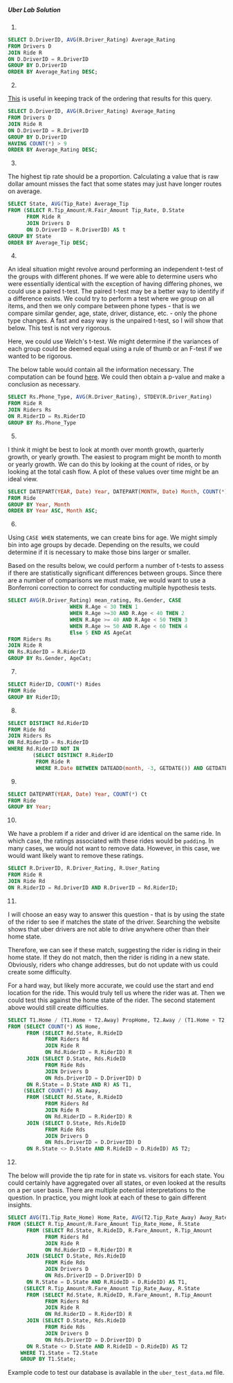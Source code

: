 ##### Uber Lab Solution

1.
```sql
SELECT D.DriverID, AVG(R.Driver_Rating) Average_Rating
FROM Drivers D
JOIN Ride R
ON D.DriverID = R.DriverID
GROUP BY D.DriverID
ORDER BY Average_Rating DESC;
```

2.
[This](http://stackoverflow.com/questions/1130062/what-is-the-execution-sequence-of-group-by-having-and-where-clause-in-sql-server) is useful in keeping track of the ordering that results for this query.

```sql
SELECT D.DriverID, AVG(R.Driver_Rating) Average_Rating
FROM Drivers D
JOIN Ride R
ON D.DriverID = R.DriverID
GROUP BY D.DriverID
HAVING COUNT(*) > 9
ORDER BY Average_Rating DESC;
```

3.
The highest tip rate should be a proportion.  Calculating a value that is raw dollar amount misses the fact that some states may just have longer routes on average.

```sql
SELECT State, AVG(Tip_Rate) Average_Tip
FROM (SELECT R.Tip_Amount/R.Fair_Amount Tip_Rate, D.State
      FROM Ride R
      JOIN Drivers D
      ON D.DriverID = R.DriverID) AS t
GROUP BY State
ORDER BY Average_Tip DESC;
```

4.
An ideal situation might revolve around performing an independent t-test of the groups with different phones.  If we were able to determine users who were essentially identical with the exception of having differing phones, we could use a paired t-test.  The paired t-test may be a better way to identify if a difference exists.  We could try to perform a test where we group on all items, and then we only compare between phone types - that is we compare similar gender, age, state, driver, distance, etc. - only the phone type changes.  A fast and easy way is the unpaired t-test, so I will show that below.  This test is not very rigorous.

Here, we could use Welch's t-test.  We might determine if the variances of each group could be deemed equal using a rule of thumb or an F-test if we wanted to be rigorous.

The below table would contain all the information necessary.  The computation can be found [here](https://en.wikipedia.org/wiki/Welch%27s_t-test).  We could then obtain a p-value and make a conclusion as necessary.

```sql
SELECT Rs.Phone_Type, AVG(R.Driver_Rating), STDEV(R.Driver_Rating)
FROM Ride R
JOIN Riders Rs
ON R.RiderID = Rs.RiderID
GROUP BY Rs.Phone_Type
```

5.
I think it might be best to look at month over month growth, quarterly growth, or yearly growth.  The easiest to program might be month to month or yearly growth.  We can do this by looking at the count of rides, or by looking at the total cash flow.  A plot of these values over time might be an ideal view.

```sql
SELECT DATEPART(YEAR, Date) Year, DATEPART(MONTH, Date) Month, COUNT(*) Rides
FROM Ride
GROUP BY Year, Month
ORDER BY Year ASC, Month ASC;
```

6.
Using `CASE WHEN` statements, we can create bins for age.  We might simply bin into age groups by decade.  Depending on the results, we could determine if it is necessary to make those bins larger or smaller.

Based on the results below, we could perform a number of t-tests to assess if there are statistically significant differences between groups.  Since there are a number of comparisons we must make, we would want to use a Bonferroni correction to correct for conducting multiple hypothesis tests.

```sql
SELECT AVG(R.Driver_Rating) mean_rating, Rs.Gender, CASE
                    WHEN R.Age < 30 THEN 1
                    WHEN R.Age >=30 AND R.Age < 40 THEN 2
                    WHEN R.Age >= 40 AND R.Age < 50 THEN 3            
                    WHEN R.Age >= 50 AND R.Age < 60 THEN 4
                    Else 5 END AS AgeCat
FROM Riders Rs
JOIN Ride R
ON Rs.RiderID = R.RiderID
GROUP BY Rs.Gender, AgeCat;
```

7.
```sql
SELECT RiderID, COUNT(*) Rides
FROM Ride
GROUP BY RiderID;
```

8.
```sql
SELECT DISTINCT Rd.RiderID
FROM Ride Rd
JOIN Riders Rs
ON Rd.RiderID = Rs.RiderID
WHERE Rd.RiderID NOT IN
        (SELECT DISTINCT R.RiderID
         FROM Ride R
         WHERE R.Date BETWEEN DATEADD(month, -3, GETDATE()) AND GETDATE());
```

9.
```sql
SELECT DATEPART(YEAR, Date) Year, COUNT(*) Ct
FROM Ride
GROUP BY Year;
```

10.
We have a problem if a rider and driver id are identical on the same ride.  In which case, the ratings associated with these rides would be `padding`.  In many cases, we would not want to remove data.  However, in this case, we would want likely want to remove these ratings.

```sql
SELECT R.DriverID, R.Driver_Rating, R.User_Rating
FROM Ride R
JOIN Ride Rd
ON R.RiderID = Rd.DriverID AND R.DriverID = Rd.RiderID;
```

11.
I will choose an easy way to answer this question - that is by using the state of the rider to see if matches the state of the driver.  Searching the website shows that uber drivers are not able to drive anywhere other than their home state.

Therefore, we can see if these match, suggesting the rider is riding in their home state.  If they do not match, then the rider is riding in a new state.  Obviously, riders who change addresses, but do not update with us could create some difficulty.

For a hard way, but likely more accurate, we could use the start and end location for the ride.  This would truly tell us where the rider was at.  Then we could test this against the home state of the rider.  The second statement above would still create difficulties.

```sql
SELECT T1.Home / (T1.Home + T2.Away) PropHome, T2.Away / (T1.Home + T2.Away) PropAway
FROM (SELECT COUNT(*) AS Home,
      FROM (SELECT Rd.State, R.RideID
            FROM Riders Rd
            JOIN Ride R
            ON Rd.RiderID = R.RiderID) R
      JOIN (SELECT D.State, Rds.RideID
            FROM Ride Rds
            JOIN Drivers D
            ON Rds.DriverID = D.DriverID) D
      ON R.State = D.State AND R) AS T1,
     (SELECT COUNT(*) AS Away,
      FROM (SELECT Rd.State, R.RideID
            FROM Riders Rd
            JOIN Ride R
            ON Rd.RiderID = R.RiderID) R
      JOIN (SELECT D.State, Rds.RideID
            FROM Ride Rds
            JOIN Drivers D
            ON Rds.DriverID = D.DriverID) D
      ON R.State <> D.State AND R.RideID = D.RideID) AS T2;
```

12.

The below will provide the tip rate for in state vs. visitors for each state.  You could certainly have aggregated over all states, or even looked at the results on a per user basis.  There are multiple potential interpretations to the question.  In practice, you might look at each of these to gain different insights.

```sql
SELECT AVG(T1.Tip_Rate_Home) Home_Rate, AVG(T2.Tip_Rate_Away) Away_Rate, T1.State
FROM (SELECT R.Tip_Amount/R.Fare_Amount Tip_Rate_Home, R.State
      FROM (SELECT Rd.State, R.RideID, R.Fare_Amount, R.Tip_Amount
            FROM Riders Rd
            JOIN Ride R
            ON Rd.RiderID = R.RiderID) R
      JOIN (SELECT D.State, Rds.RideID
            FROM Ride Rds
            JOIN Drivers D
            ON Rds.DriverID = D.DriverID) D
      ON R.State = D.State AND R.RideID = D.RideID) AS T1,
     (SELECT R.Tip_Amount/R.Fare_Amount Tip_Rate_Away, R.State
      FROM (SELECT Rd.State, R.RideID, R.Fare_Amount, R.Tip_Amount
            FROM Riders Rd
            JOIN Ride R
            ON Rd.RiderID = R.RiderID) R
      JOIN (SELECT D.State, Rds.RideID
            FROM Ride Rds
            JOIN Drivers D
            ON Rds.DriverID = D.DriverID) D
      ON R.State <> D.State AND R.RideID = D.RideID) AS T2
    WHERE T1.State = T2.State
    GROUP BY T1.State;
```


Example code to test our database is available in the `uber_test_data.md` file.
